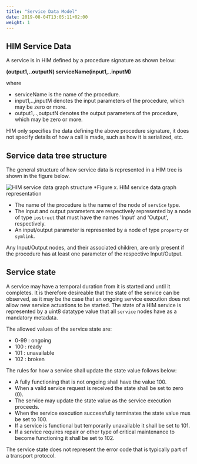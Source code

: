 ```yaml
---
title: "Service Data Model"
date: 2019-08-04T13:05:11+02:00
weight: 1
---
```


## HIM Service Data
A service is in HIM defined by a procedure signature as shown below:

**(output1,..outputN) serviceName(input1,..inputM)**

where
- serviceName is the name of the procedure.
- input1,..,inputM denotes the input parameters of the procedure, which may be zero or more.
- output1,..,outputN denotes the output parameters of the procedure, which may be zero or more.

HIM only specifies the data defining the above procedure signature, it does not specify details of how a call is made, such as how it is serialized, etc.

## Service data tree structure

The general structure of how service data is represented in a HIM tree is shown in the figure below.

![HIM service data graph structure](/hierarchical_information_model/images/service_graph_representation.png?width=50pc)
*Figure x. HIM service data graph representation

- The name of the procedure is the name of the node of `service` type.
- The input and output parameters are respectively represented by a  node of type `iostruct` that must have the names 'Input' and 'Output', respectively.
- An input/output parameter is represented by a node of type `property` or `symlink`.

Any Input/Output nodes, and their associated children, are only present if the procedure has at least one parameter of the respective Input/Output.

## Service state

A service may have a temporal duration from it is started and until it completes.
It is therefore desireable that the state of the service can be observed,
as it may be the case that an ongoing service execution does not allow new service actuations to be started.
The state of a HIM service is represented by a uint8 datatype value that all `service` nodes have as a mandatory metadata.

The allowed values of the service state are:
- 0-99 : ongoing
- 100 : ready
- 101 : unavailable
- 102 : broken

The rules for how a service shall update the state value follows below:

- A fully functioning that is not ongoing shall have the value 100.
- When a valid service request is received the state shall be set to zero (0).
- The service may update the state value as the service execution proceeds.
- When the service execution successfully terminates the state value mus be set to 100.
- If a service is functional but temporarily unavailable it shall be set to 101.
- If a service requires repair or other type of critical maintenance to become functioning it shall be set to 102.

The service state does not represent the error code that is typically part of a transport protocol. 


